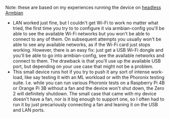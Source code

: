 Note: these are based on my experiences running the device on [headless Armbian](https://www.armbian.com/orange-pi-zero-2/)


* LAN worked just fine, but I couldn't get Wi-Fi to work no matter what tried, the first time you try to to configure it via armbian-config you'll be able to see the available Wi-Fi networks but you won't be able to connect to any of them. On subsequent attempts you usually won't be able to see any available networks, as if the Wi-Fi card just stops working. However, there is an easy fix: just get a USB Wi-Fi dongle and you'll be able to go into armbian-config, see the available networks and connect to them. The drawback is that you'll use up the available USB port, but depending on your use case that might not be a problem. 
* This small device runs hot if you try to push it any sort of intense work-load, like say testing it with an ML workload or with the Phoronix testing suite. I.e. while you can run various Phoronix tests on a Raspberry Pi 4B or Orange Pi 3B without a fan and the device won't shut down, the Zero 2 will definitely shutdown. The small case that came with my device doesn't have a fan, nor is it big enough to support one, so I often had to run it by just precariously connecting a fan and leaning it on the USB and LAN ports. 
